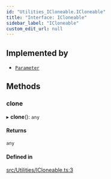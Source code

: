 ```yaml
---
id: "Utilities_ICloneable.ICloneable"
title: "Interface: ICloneable"
sidebar_label: "ICloneable"
custom_edit_url: null
---
```




## Implemented by

- [`Parameter`](../SceneTree/Parameters/SceneTree_Parameters_Parameter.Parameter)

## Methods

### clone

▸ **clone**(): `any`

#### Returns

`any`

#### Defined in

[src/Utilities/ICloneable.ts:3](https://github.com/ZeaInc/zea-engine/blob/22cb841fb/src/Utilities/ICloneable.ts#L3)

